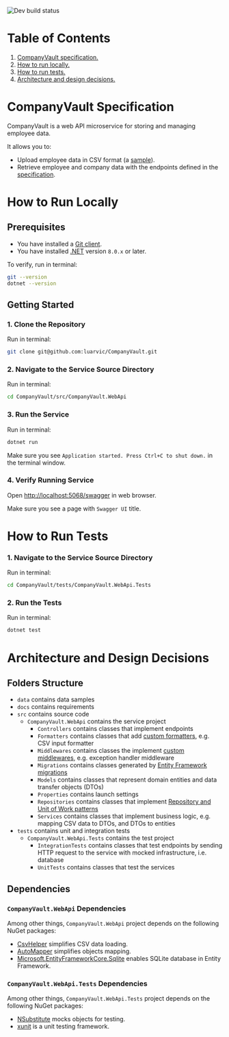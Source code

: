 ![Dev build status](https://github.com/luarvic/CompanyVault/actions/workflows/build.yml/badge.svg)

# Table of Contents

1. [CompanyVault specification.](#companyvault-specification)
1. [How to run locally.](#how-to-run-locally)
1. [How to run tests.](#how-to-run-tests)
1. [Architecture and design decisions.](#architecture-and-design-decisions)

# CompanyVault Specification

CompanyVault is a web API microservice for storing and managing employee data.

It allows you to:

- Upload employee data in CSV format (a [sample](./data/testing-data.csv)).
- Retrieve employee and company data with the endpoints defined in the [specification](./docs/requirements.pdf).

# How to Run Locally

## Prerequisites

- You have installed a [Git client](https://git-scm.com/downloads).
- You have installed [.NET](https://dotnet.microsoft.com/en-us/download) version `8.0.x` or later.

To verify, run in terminal:

```bash
git --version
dotnet --version
```

## Getting Started

### 1. Clone the Repository

Run in terminal:

```bash
git clone git@github.com:luarvic/CompanyVault.git
```

### 2. Navigate to the Service Source Directory

Run in terminal:

```bash
cd CompanyVault/src/CompanyVault.WebApi
```

### 3. Run the Service

Run in terminal:

```bash
dotnet run
```

Make sure you see `Application started. Press Ctrl+C to shut down.` in the terminal window.

### 4. Verify Running Service

Open [http://localhost:5068/swagger](http://localhost:5068/swagger) in web browser.

Make sure you see a page with `Swagger UI` title.

# How to Run Tests

### 1. Navigate to the Service Source Directory

Run in terminal:

```bash
cd CompanyVault/tests/CompanyVault.WebApi.Tests
```

### 2. Run the Tests

Run in terminal:

```bash
dotnet test
```

# Architecture and Design Decisions

## Folders Structure

- `data` contains data samples
- `docs` contains requirements
- `src` contains source code
  - `CompanyVault.WebApi` contains the service project
    - `Controllers` contains classes that implement endpoints
    - `Formatters` contains classes that add [custom formatters](https://learn.microsoft.com/en-us/aspnet/core/web-api/advanced/custom-formatters?view=aspnetcore-8.0), e.g. CSV input formatter
    - `Middlewares` contains classes the implement [custom middlewares](https://learn.microsoft.com/en-us/aspnet/core/fundamentals/middleware/write?view=aspnetcore-8.0), e.g. exception handler middleware
    - `Migrations` contains classes generated by [Entity Framework migrations](https://learn.microsoft.com/en-us/ef/core/managing-schemas/migrations/?tabs=dotnet-core-cli)
    - `Models` contains classes that represent domain entities and data transfer objects (DTOs)
    - `Properties` contains launch settings
    - `Repositories` contains classes that implement [Repository and Unit of Work patterns](https://learn.microsoft.com/en-us/aspnet/mvc/overview/older-versions/getting-started-with-ef-5-using-mvc-4/implementing-the-repository-and-unit-of-work-patterns-in-an-asp-net-mvc-application)
    - `Services` contains classes that implement business logic, e.g. mapping CSV data to DTOs, and DTOs to entities
- `tests` contains unit and integration tests
  - `CompanyVault.WebApi.Tests` contains the test project
    - `IntegrationTests` contains classes that test endpoints by sending HTTP request to the service with mocked infrastructure, i.e. database
    - `UnitTests` contains classes that test the services

## Dependencies

### `CompanyVault.WebApi` Dependencies

Among other things, `CompanyVault.WebApi` project depends on the following NuGet packages:

- [CsvHelper](https://www.nuget.org/packages/CsvHelper) simplifies CSV data loading.
- [AutoMapper](https://www.nuget.org/packages/automapper/) simplifies objects mapping.
- [Microsoft.EntityFrameworkCore.Sqlite](https://www.nuget.org/packages/Microsoft.EntityFrameworkCore.Sqlite) enables SQLite database in Entity Framework.

### `CompanyVault.WebApi.Tests` Dependencies

Among other things, `CompanyVault.WebApi.Tests` project depends on the following NuGet packages:

- [NSubstitute](https://www.nuget.org/packages/NSubstitute/) mocks objects for testing.
- [xunit](https://www.nuget.org/packages/xunit) is a unit testing framework.
